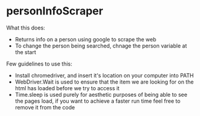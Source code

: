 # personInfoScraper

What this does:
- Returns info on a person using google to scrape the web
- To change the person being searched, chnage the person variable at the start

Few guidelines to use this:
- Install chromedriver, and insert it's location on your computer into PATH
- WebDriver.Wait is used to ensure that the item we are looking for on the html has loaded before we try to access it
- Time.sleep is used purely for aesthetic purposes of being able to see the pages load, if you want to achieve a faster run time feel free to remove it from the code
